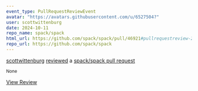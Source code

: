 ```yaml
---
event_type: PullRequestReviewEvent
avatar: "https://avatars.githubusercontent.com/u/6527504?"
user: scottwittenburg
date: 2024-10-11
repo_name: spack/spack
html_url: https://github.com/spack/spack/pull/46921#pullrequestreview-2363319175
repo_url: https://github.com/spack/spack
---
```


<a href='https://github.com/scottwittenburg' target='_blank'>scottwittenburg</a> <a href='https://github.com/spack/spack/pull/46921#pullrequestreview-2363319175' target='_blank'>reviewed</a> a <a href='https://github.com/spack/spack/pull/46921' target='_blank'>spack/spack pull request</a>

<small>None</small>

<a href='https://github.com/spack/spack/pull/46921#pullrequestreview-2363319175' target='_blank'>View Review</a>